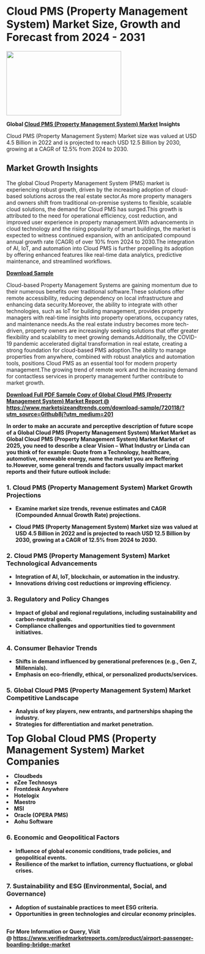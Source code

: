 <H1>Cloud PMS (Property Management System) Market Size, Growth and Forecast from 2024 - 2031</H1><img class="aligncenter size-medium wp-image-584254" src="https://thirdeyenews.in/wp-content/uploads/2024/09/Global-Market-Research-300x168.jpeg" alt="" width="300" height="168" /><p><strong>Global&nbsp;<a href="https://www.marketsizeandtrends.com/download-sample/720118/?utm_source=Github8j?utm_medium=201">Cloud PMS (Property Management System) Market</a> Insights</strong></p><p>Cloud PMS (Property Management System) Market size was valued at USD 4.5 Billion in 2022 and is projected to reach USD 12.5 Billion by 2030, growing at a CAGR of 12.5% from 2024 to 2030.</p><p><h2>Market Growth Insights</h2> <p>The global Cloud Property Management System (PMS) market is experiencing robust growth, driven by the increasing adoption of cloud-based solutions across the real estate sector.As more property managers and owners shift from traditional on-premise systems to flexible, scalable cloud solutions, the demand for Cloud PMS has surged.This growth is attributed to the need for operational efficiency, cost reduction, and improved user experience in property management.With advancements in cloud technology and the rising popularity of smart buildings, the market is expected to witness continued expansion, with an anticipated compound annual growth rate (CAGR) of over 10% from 2024 to 2030.The integration of AI, IoT, and automation into Cloud PMS is further propelling its adoption by offering enhanced features like real-time data analytics, predictive maintenance, and streamlined workflows.</p> <p><strong><a href="#">Download Sample</a></strong></p> <p>Cloud-based Property Management Systems are gaining momentum due to their numerous benefits over traditional software.These solutions offer remote accessibility, reducing dependency on local infrastructure and enhancing data security.Moreover, the ability to integrate with other technologies, such as IoT for building management, provides property managers with real-time insights into property operations, occupancy rates, and maintenance needs.As the real estate industry becomes more tech-driven, property owners are increasingly seeking solutions that offer greater flexibility and scalability to meet growing demands.Additionally, the COVID-19 pandemic accelerated digital transformation in real estate, creating a strong foundation for cloud-based PMS adoption.The ability to manage properties from anywhere, combined with robust analytics and automation tools, positions Cloud PMS as an essential tool for modern property management.The growing trend of remote work and the increasing demand for contactless services in property management further contribute to market growth.</p> <p><strong><a href="#"></p><p><span class=""><strong>Download Full PDF Sample Copy of Global Cloud PMS (Property Management System) Market Report</strong> @ <a href="https://www.marketsizeandtrends.com/download-sample/720118/?utm_source=Github8j?utm_medium=201" target="_blank">https://www.marketsizeandtrends.com/download-sample/720118/?utm_source=Github8j?utm_medium=201</a></span></p><p>In order to make an accurate and perceptive description of future scope of a Global&nbsp;Cloud PMS (Property Management System) Market Market as Global&nbsp;Cloud PMS (Property Management System) Market Market of 2025, you need to describe a clear Vision &ndash; What Industry or Linda can you think of for example: Quote from a Technology, healthcare, automotive, renewable energy, name the market you are Reffering to.However, some general trends and factors usually impact market reports and their future outlook include:</p><h3>1.&nbsp;<strong>Cloud PMS (Property Management System) Market Growth Projections</strong></h3><ul><li>Examine market size trends, revenue estimates and CAGR (Compounded Annual Growth Rate) projections.</li><li><p>Cloud PMS (Property Management System) Market size was valued at USD 4.5 Billion in 2022 and is projected to reach USD 12.5 Billion by 2030, growing at a CAGR of 12.5% from 2024 to 2030.</p></li></ul><h3>2.&nbsp;<strong>Cloud PMS (Property Management System) Market Technological Advancements</strong></h3><ul><li>Integration of AI, IoT, blockchain, or automation in the industry.</li><li>Innovations driving cost reductions or improving efficiency.</li></ul><h3>3.&nbsp;<strong>Regulatory and Policy Changes</strong></h3><ul><li>Impact of global and regional regulations, including sustainability and carbon-neutral goals.</li><li>Compliance challenges and opportunities tied to government initiatives.</li></ul><h3>4.&nbsp;<strong>Consumer Behavior Trends</strong></h3><ul><li>Shifts in demand influenced by generational preferences (e.g., Gen Z, Millennials).</li><li>Emphasis on eco-friendly, ethical, or personalized products/services.</li></ul><h3>5.&nbsp;<strong>Global Cloud PMS (Property Management System) Market Competitive Landscape</strong></h3><ul><li>Analysis of key players, new entrants, and partnerships shaping the industry.</li><li>Strategies for differentiation and market penetration.</li></ul><p data-pm-slice="1 1 []"><span style="color: inherit; font-family: inherit; font-size: 25px;">Top Global Cloud PMS (Property Management System) Market Companies</span></p><div class="" data-test-id=""><p><li>Cloudbeds</li><li> eZee Technosys</li><li> Frontdesk Anywhere</li><li> Hotelogix</li><li> Maestro</li><li> MSI</li><li> Oracle (OPERA PMS)</li><li> Aohu Software</li></p></div><h3>6.&nbsp;<strong>Economic and Geopolitical Factors</strong></h3><ul><li>Influence of global economic conditions, trade policies, and geopolitical events.</li><li>Resilience of the market to inflation, currency fluctuations, or global crises.</li></ul><h3>7.&nbsp;<strong>Sustainability and ESG (Environmental, Social, and Governance)</strong></h3><ul><li>Adoption of sustainable practices to meet ESG criteria.</li><li>Opportunities in green technologies and circular economy principles.</li></ul><h2><strong style="font-size: 14px;">For More Information or Query, Visit @&nbsp;</strong><a style="background-color: #ffffff; font-size: 14px;" href="https://www.marketsizeandtrends.com/report/cloud-pms-property-management-system-market/" target="_blank">https://www.verifiedmarketreports.com/product/airport-passenger-boarding-bridge-market</a></h2>